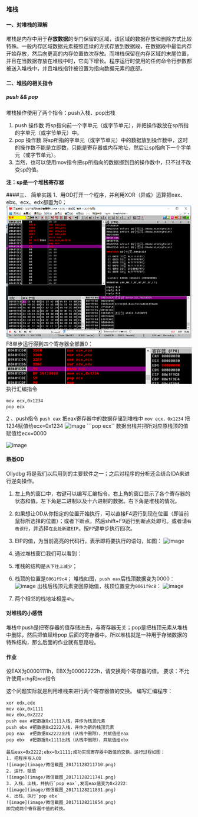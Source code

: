 ### 堆栈
#### 一、对堆栈的理解
堆栈是内存中用于**存放数据**的专门保留的区域，该区域的数据存放和删除方式比较特殊。一般内存区域数据元素按照连续的方式存放到数据段，在数据段中最低内存开始存放，然后向更高的内存位置依次存放。而堆栈保留在内存区域的末尾位置，并且在当数据存放在堆栈中时，它向下增长。程序运行时使用的任何命令行参数都被送入堆栈中，并且堆栈指针被设置为指向数据元素的底部。
#### 二、堆栈的相关指令
##### push && pop
 堆栈操作使用了两个指令：push入栈、pop出栈
1. push 操作数
将sp指向前一个字单元（或字节单元），并把操作数放在sp所指的字单元（或字节单元）中。
2. pop 操作数
将sp所指的字单元（或字节单元）中的数据放到操作数中，这时的操作数不能是立即数，只能是寄存器或内存地址，然后让sp指向下一个字单元（或字节单元）。
3. 当然，也可以使用mov指令把sp所指向的数据挪到目的操作数中，只不过不改变sp的值。

**注：sp是一个堆栈寄存器**

####三、 简单实践
1、用OD打开一个程序，并利用XOR（异或）运算把eax、ebx、ecx、edx都置为0；
![image](image/微信截图_20171128203736.png)
F8单步运行得到四个寄存器全部置0：
![image](image/微信截图_20171128211231.png)
执行汇编指令 
```push eax
mov ecx,0x1234
pop ecx
```

2 、push指令
```push eax```
把eax寄存器中的数据存储到堆栈中
```mov ecx，0x1234```
把1234赋值给ecx=0x1234
![image](image/微信截图_20171128211314.png)
```pop ecx``
数据出栈并把所对应原栈顶的值赋值给ecx=0000

![image](image/微信截图_20171128211337.png)


#### 熟悉OD
Ollydbg 将是我们以后用到的主要软件之一；之后对程序的分析还会结合IDA来进行逆向操作。

1. 左上角的窗口中，右键可以编写汇编指令。右上角的窗口显示了各个寄存器的状态和值。左下角是二进制以及十六进制的数据。右下角是堆栈的情况。

2. 如果想让OD从你指定的位置开始执行，可以直接F4运行到现在位置（即当前鼠标所选择的位置）；或者下断点，然后shift+F9运行到断点处即可。或者请`右击该行`，并选择`在此处新建EIP`。按`F7`键单步执行四次。

3. EIP的值，为当前高亮的代码行，表示即将要执行的语句，如图：
![image](image/微信截图_20171128220559.png)

4. 通过堆栈窗口我们可以看到：
 1. 堆栈的结构是`从下往上减少`；
 2. 栈顶的位置是`0061f9c4`；
堆栈如图，`push eax`后栈顶数据变为0000：
![image](image/微信截图_20171128220936.png)
出栈后栈顶元素变回原始值，栈顶位置变为`0061f9c8`：
![image](image/微信截图_20171128221003.png)
 3. 两个相邻的栈地址相差`4h`。

#### 对堆栈的小感悟
堆栈中push是把寄存器的值存储进去，与寄存器无关；pop是把栈顶元素从堆栈中删除，然后把值赋给pop 后面的寄存器中。所以堆栈就是一种用于存储数据的特殊结构，那么后面的作业就有思路啦。

#### 作业
设EAX为00001111h，EBX为00002222h，请交换两个寄存器的值。 要求：不允许使用`xchg`和`mov`指令

这个问题实际就是利用堆栈来进行两个寄存器值的交换。
编写汇编程序：
```xor ecx,ecx
xor edx,edx
mov eax,0x1111
mov ebx,0x2222
push eax #把数据0x1111入栈，并作为栈顶元素
push ebx #把数据0x2222入栈，并作为新的栈顶元素
pop eax  #把数据0x2222出栈（从栈中删除），并赋值给eax
pop ebx  #把数据0x1111出栈（从栈中删除），并赋值给ebx

最后eax=0x2222;ebx=0x1111;成功实现寄存器中数值的交换，运行过程如图：
1. 把程序写入OD
![image](image/微信截图_20171128211710.png)
2. 运行，赋值
![image](image/微信截图_20171128211741.png)
3. 入栈，出栈，并执行`pop eax`,发现eax值变为0x2222:
![image](image/微信截图_20171128211831.png)
4. 出栈，执行`pop ebx`
![image](image/微信截图_20171128211854.png)
即完成两个寄存器中值的转换。


